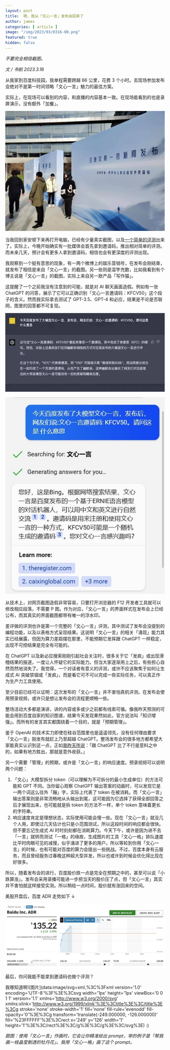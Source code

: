 ```yaml
---
layout: post
title:  嗯，我从「文心一言」发布会回来了
author: james
categories: [ article ]
image: "/img/2023/03/0316-00.png"
featured: true
hidden: false
---
```




*不要完全相信截图。*



*文 / 书航 2023.3.16*

从我家到百度科技园，我单程需要跨越 66 公里，花费 3 个小时。去现场参加发布会绝对不是第一时间领略「文心一言」魅力的最佳方案。

实际上，在现场可以看到的内容，和直播的内容基本一致。在现场能看到的也是录屏演示，没有额外「加餐」。

![图片](/img/2023/03/0316-01.jpg)

当我回到家安顿下来再打开电脑，已经有少量真实截图，以及[一个简单的评测](https://mp.weixin.qq.com/s?__biz=Mzg5NzUyODA5OA==&mid=2247497390&idx=1&sn=66e87ba320a96d5fa6323909318245d9&scene=21#wechat_redirect)出来了。实际上，今晚开始确实有一批媒体会首先拿到邀请码，推出相对简单的评测。而未来几天，预计会有更多人拿到邀请码，相信也会有更深度的评测出现。

我观察到一个挺有意思的现象，有一两个微博上的娱乐营销号，在发布会刚结束，就发布了相信是来自「文心一言」的截图。另一些则是滥竽充数，比如我看到有个博主说是「文心一言」的截图，实际上来自另一款产品「写作猫」。

这提醒了一个之前我没有注意到的可能，就是对 AI 聊天画面造假。例如有一张 ChatGPT 的问答，展示了它可以正确识别「文心一言邀请码：KFCV50」这个段子的含义。然而我实际拿去测试了 GPT-3.5、GPT-4 和必应，结果是不论是否联网，图里的回答都不可复现。

![图片](/img/2023/03/0316-02.jpg)

![图片](/img/2023/03/0316-03.jpg)

从技术上，对网页截图造假非常容易，只要打开浏览器的 F12 开发者工具就可以修改相应段落，不需要 P 图。作为对应，「文心一言」的界面样式在发布会上已经公布，而其真实的界面截图都带有唯一的浮水印。

差评做的评测也许是第一个完整的「文心一言」评测，其中测试了发布会没提到的编程功能，以及以表格方式呈现结果。这说明「文心一言」的相关「涌现」能力其实已经展露，但因为算力差距摆在那里，不能预期它发挥跟 ChatGPT 一样稳定，出现不可控结果是完全有可能的。

在 ChatGPT 以及新必应搜索刚刚引起社会关注时，很多关于它「发疯」或出现滑稽结果的报道，一度让人怀疑它的实际能力。但当大家逐渐用上之后，有些担心自然而然地消失了。我觉得，一个对读者有意义的评测，或许不应该聚焦于如何让生成式 AI 突破禁锢或「发疯」，而是看它可不可以完成一些实际任务，可以真正作为生产力工具使用。

至少目前已经可以证明：这次发布的「文心一言」并不害怕真机评测。在发布会使用预录视频，或许只是想让发布会的流程更顺畅一些。

整场活动大多都是演讲，讲的内容或多或少之前都有线索可循。像我昨天预测的可能会用到百度自家的知识图谱，结果今天发现果然如此，官方说法叫「知识增强」。而所有的发言其实都围绕着一个目的，就是「预期管理」。

鉴于 OpenAI 的技术实力即使在硅谷范围里也是遥遥领先，没有任何理由要求「文心一言」刚发布就赶上乃至超越 ChatGPT。整场发布会的很多地方都希望大家能真实认识到这一点，正如[我昨天所说](http://mp.weixin.qq.com/s?__biz=MjM5Mjg1ODIxMQ==&mid=2650663093&idx=1&sn=a63a80db38dedd014b6067ee0c1effd2&chksm=be96a1b989e128afc3165c8b1569fa020406dc6190083a1e5bd1864426f1a7b31768485a9468&scene=21#wechat_redirect)：「跟 ChatGPT 比了不行是意料之中的，如果有地方胜出，那就是意外收获。」

另一个需要「管理」的预期，或许是「文心一言」的响应速度。预录视频可以说明两个问题：

1. 「文心」大模型拆分 token（可以理解为不可拆分的最小生成单位）的方法可能和 GPT 不同。当你留心观察 ChatGPT 输出答案的动画时，可以发现它是一两个词这么往外「蹦」字，实际上代表了 token 在被消耗。而「文心一言」输出答案则是非常流畅地从头输出到尾，这可能因为它选择了获得全部回答之后才展现出来，也可能就是拆 token 的方法不一样，单个 token 意味着更长的字符串。
2. 响应速度肯定是理想状态，实际使用可能会慢一些。现在「文心一言」就没几个人用，即使过几天估计也只是小范围测试，所以这段时间的响应都会很快。但不要忘记生成式 AI 时时刻刻都在消耗算力。今天下午，或许是因为进不去「一言」就转而测试「一格」的缘故，生成图片的工具「文心一格」排队速度比平时肉眼可见的减慢，似乎涌进了更多的用户。所以等轮到你用「文心一言」的时候，也有可能对百度的算力会提出一些挑战。不过，百度本身有云服务，而且曾经服务过春晚这种超大型并发，所以也或许到时候会优化得比现在好很多。

所以，随着发布会的进行，百度股价跌一点是完全在预期之中的，甚至可以说「小跌算涨」。发布会采用录播可能进一步把当天的股价压了点，但「文心一言」其实并不害怕就这样接受实测。所以稍给一点时间，股价就有涨回来的空间。

美股开盘后，百度 ADR 走势如下 ↓

![图片](/img/2023/03/0316-04.jpg)

最后，你问我能不能拿到邀请码也做个评测？

我哪知道啊![图片](data:image/svg+xml,%3C%3Fxml version='1.0' encoding='UTF-8'%3F%3E%3Csvg width='1px' height='1px' viewBox='0 0 1 1' version='1.1' xmlns='http://www.w3.org/2000/svg' xmlns:xlink='http://www.w3.org/1999/xlink'%3E%3Ctitle%3E%3C/title%3E%3Cg stroke='none' stroke-width='1' fill='none' fill-rule='evenodd' fill-opacity='0'%3E%3Cg transform='translate(-249.000000, -126.000000)' fill='%23FFFFFF'%3E%3Crect x='249' y='126' width='1' height='1'%3E%3C/rect%3E%3C/g%3E%3C/g%3E%3C/svg%3E) :)

*题图：使用「文心一言」作画时，它会让你精准给出 prompt，举的例子是「帮我画一枝晶莹剔透的牡丹花」。我用「文心一格」画了这个 prompt。*